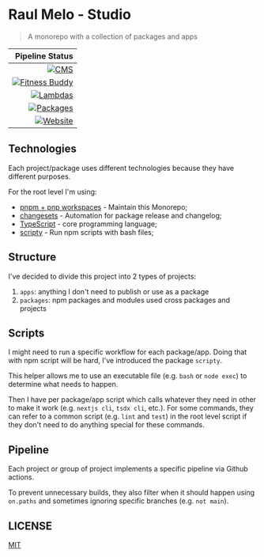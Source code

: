 # Raul Melo - Studio

> A monorepo with a collection of packages and apps

|                                                                                                                                                                              Pipeline Status |
| -------------------------------------------------------------------------------------------------------------------------------------------------------------------------------------------: |
|                 [![CMS](https://github.com/raulfdm/raulmelo-studio/actions/workflows/cms-deploy.yml/badge.svg)](https://github.com/raulfdm/raulmelo-studio/actions/workflows/cms-deploy.yml) |
| [![Fitness Buddy](https://github.com/raulfdm/raulmelo-studio/actions/workflows/fitness-buddy.yml/badge.svg)](https://github.com/raulfdm/raulmelo-studio/actions/workflows/fitness-buddy.yml) |
|                   [![Lambdas](https://github.com/raulfdm/raulmelo-studio/actions/workflows/lambdas.yml/badge.svg)](https://github.com/raulfdm/raulmelo-studio/actions/workflows/lambdas.yml) |
|                [![Packages](https://github.com/raulfdm/raulmelo-studio/actions/workflows/packages.yml/badge.svg)](https://github.com/raulfdm/raulmelo-studio/actions/workflows/packages.yml) |
|                   [![Website](https://github.com/raulfdm/raulmelo-studio/actions/workflows/website.yml/badge.svg)](https://github.com/raulfdm/raulmelo-studio/actions/workflows/website.yml) |

## Technologies

Each project/package uses different technologies because they have different purposes.

For the root level I'm using:

- [pnpm + pnp workspaces](https://pnpm.io/) - Maintain this Monorepo;
- [changesets](https://github.com/atlassian/changesets) - Automation for package release and changelog;
- [TypeScript](https://www.typescriptlang.org/) - core programming language;
- [scripty](https://www.npmjs.com/package/scripty) - Run npm scripts with bash files;

## Structure

I've decided to divide this project into 2 types of projects:

1. `apps`: anything I don't need to publish or use as a package
1. `packages`: npm packages and modules used cross packages and projects

## Scripts

I might need to run a specific workflow for each package/app. Doing that with npm script will be hard, I've introduced the package `scripty`.

This helper allows me to use an executable file (e.g. `bash` or `node exec`) to determine what needs to happen.

Then I have per package/app script which calls whatever they need in other to make it work (e.g. `nextjs cli`, `tsdx cli`, etc.). For some commands, they can refer to a common script (e.g. `lint` and `test`) in the root level script if they don't need to do anything special for these commands.

## Pipeline

Each project or group of project implements a specific pipeline via Github actions.

To prevent unnecessary builds, they also filter when it should happen using `on.paths` and sometimes ignoring specific branches (e.g. `not main`).

## LICENSE

[MIT](./LICENSE)
